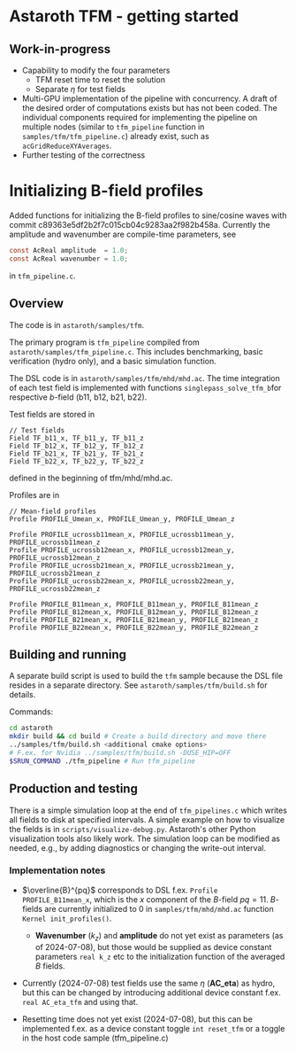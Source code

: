 # Astaroth TFM - getting started

## Work-in-progress
- Capability to modify the four parameters
    - TFM reset time to reset the solution
    - Separate $\eta$ for test fields
- Multi-GPU implementation of the pipeline with concurrency. A draft of the desired order of computations exists but has not been coded. The individual components required for implementing the pipeline on multiple nodes (similar to `tfm_pipeline` function in `samples/tfm/tfm_pipeline.c`) already exist, such as `acGridReduceXYAverages`.
- Further testing of the correctness

# Initializing B-field profiles
Added functions for initializing the B-field profiles to sine/cosine waves with commit c89363e5df2b2f7c015cb04c9283aa2f982b458a. Currently the amplitude and wavenumber are compile-time parameters, see
```C
const AcReal amplitude  = 1.0;
const AcReal wavenumber = 1.0;
```
in `tfm_pipeline.c`.

## Overview

The code is in `astaroth/samples/tfm`.

The primary program is `tfm_pipeline` compiled from `astaroth/samples/tfm_pipeline.c`. This includes benchmarking, basic verification (hydro only), and a basic simulation function.

The DSL code is in `astaroth/samples/tfm/mhd/mhd.ac`. The time integration of each test field is implemented with functions `singlepass_solve_tfm_b`for respective $b$-field (b11, b12, b21, b22).

Test fields are stored in
```
// Test fields
Field TF_b11_x, TF_b11_y, TF_b11_z
Field TF_b12_x, TF_b12_y, TF_b12_z
Field TF_b21_x, TF_b21_y, TF_b21_z
Field TF_b22_x, TF_b22_y, TF_b22_z
```
defined in the beginning of tfm/mhd/mhd.ac.

Profiles are in
```
// Mean-field profiles
Profile PROFILE_Umean_x, PROFILE_Umean_y, PROFILE_Umean_z

Profile PROFILE_ucrossb11mean_x, PROFILE_ucrossb11mean_y, PROFILE_ucrossb11mean_z
Profile PROFILE_ucrossb12mean_x, PROFILE_ucrossb12mean_y, PROFILE_ucrossb12mean_z
Profile PROFILE_ucrossb21mean_x, PROFILE_ucrossb21mean_y, PROFILE_ucrossb21mean_z
Profile PROFILE_ucrossb22mean_x, PROFILE_ucrossb22mean_y, PROFILE_ucrossb22mean_z

Profile PROFILE_B11mean_x, PROFILE_B11mean_y, PROFILE_B11mean_z
Profile PROFILE_B12mean_x, PROFILE_B12mean_y, PROFILE_B12mean_z
Profile PROFILE_B21mean_x, PROFILE_B21mean_y, PROFILE_B21mean_z
Profile PROFILE_B22mean_x, PROFILE_B22mean_y, PROFILE_B22mean_z
```

## Building and running

A separate build script is used to build the `tfm` sample because the DSL file resides in a separate directory. See `astaroth/samples/tfm/build.sh` for details.

Commands:
```Bash
cd astaroth
mkdir build && cd build # Create a build directory and move there
../samples/tfm/build.sh <additional cmake options>
# F.ex. for Nvidia ../samples/tfm/build.sh -DUSE_HIP=OFF
$SRUN_COMMAND ./tfm_pipeline # Run tfm_pipeline
```

## Production and testing

There is a simple simulation loop at the end of `tfm_pipelines.c` which writes all fields to disk at specified intervals. A simple example on how to visualize the fields is in `scripts/visualize-debug.py`. Astaroth's other Python visualization tools also likely work. The simulation loop can be modified as needed, e.g., by adding diagnostics or changing the write-out interval.

### Implementation notes

- $\overline{B}^{pq}$ corresponds to DSL f.ex. `Profile PROFILE_B11mean_x`, which is the $x$ component of the $B$-field $pq = 11$. $B$-fields are currently initialized to $0$ in `samples/tfm/mhd/mhd.ac` function `Kernel init_profiles()`.
    - **Wavenumber** ($k_z$) and **amplitude** do not yet exist as parameters (as of 2024-07-08), but those would be supplied as device constant parameters `real k_z` etc to the initialization function of the averaged $B$ fields.

- Currently (2024-07-08) test fields use the same $\eta$ (**AC_eta**) as hydro, but this can be changed by introducing additional device constant f.ex. `real AC_eta_tfm` and using that.
- Resetting time does not yet exist (2024-07-08), but this can be implemented f.ex. as a device constant toggle `int reset_tfm` or a toggle in the host code sample (tfm_pipeline.c) 
